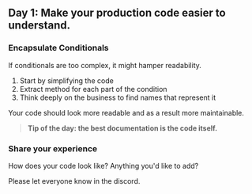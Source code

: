 ## Day 1: Make your production code easier to understand.

### Encapsulate Conditionals

If conditionals are too complex, it might hamper readability.

1) Start by simplifying the code
2) Extract method for each part of the condition
3) Think deeply on the business to find names that represent it

Your code should look more readable and as a result more maintainable.

>**Tip of the day: the best documentation is the code itself.**

### Share your experience

How does your code look like? Anything you'd like to add?

Please let everyone know in the discord.
